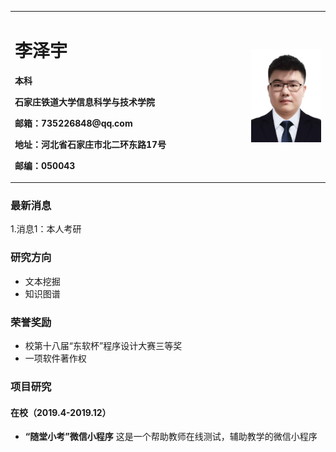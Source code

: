 <table border="0">
  <tr>
    <td width="75%">
      <h1>李泽宇</h1>
      <p><b>本科</b></p>
      <p><b>石家庄铁道大学信息科学与技术学院</b></p>
      <p><b>邮箱：735226848@qq.com</b></p>
      <p><b>地址：河北省石家庄市北二环东路17号</b></p>
      <p><b>邮编：050043</b></p>
    </td>
    <td width="25%">
      <img src="https://github.com/emolieshou/bear.github.io/blob/gh-pages/lizeyu.jpg" width="100%">
    </td>
  </tr>
</table>

### 最新消息
1.消息1：本人考研

### 研究方向
- 文本挖掘
- 知识图谱

### 荣誉奖励
- 校第十八届“东软杯”程序设计大赛三等奖
- 一项软件著作权

### 项目研究
#### 在校（2019.4-2019.12）
- **“随堂小考”微信小程序**
这是一个帮助教师在线测试，辅助教学的微信小程序
